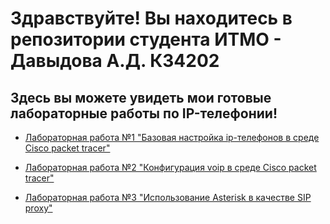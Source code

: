# Здравствуйте! Вы находитесь в репозитории студента ИТМО - Давыдова А.Д. К34202
## Здесь вы можете увидеть мои готовые лабораторные работы по IP-телефонии!

- [Лабораторная работа №1 "Базовая настройка ip-телефонов в среде Сisco packet tracer"](/lab1/lab1_report.md)

- [Лабораторная работа №2 "Конфигурация voip в среде Сisco packet tracer"](/lab2/lab2_report.md)

- [Лабораторная работа №3 "Использование Asterisk в качестве SIP proxy"](/lab3/lab3_report.md)